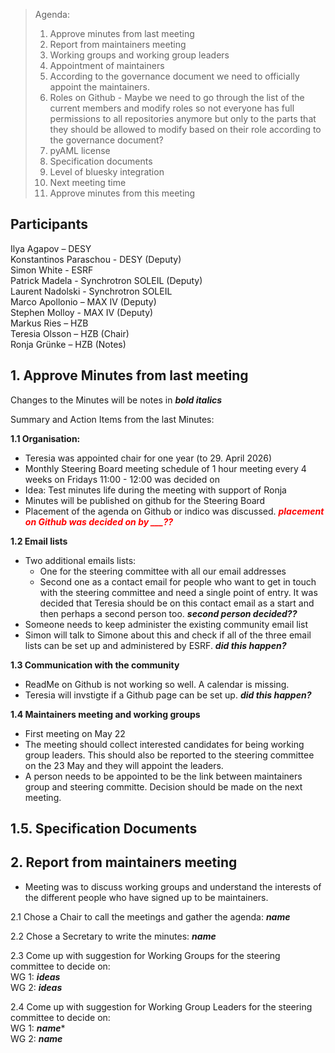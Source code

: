 > Agenda:
>
> 1. Approve minutes from last meeting
> 2. Report from maintainers meeting
> 3. Working groups and working group leaders
> 4. Appointment of maintainers
> 5. According to the governance document we need to officially appoint the maintainers.
> 6. Roles on Github - Maybe we need to go through the list of the current members and modify roles so not everyone has full permissions to all repositories anymore but only to the parts that they should be allowed to modify based on their role according to the governance document?
> 7. pyAML license
> 8. Specification documents
> 9. Level of bluesky integration
> 10. Next meeting time
> 11. Approve minutes from this meeting


## Participants 

Ilya Agapov – DESY   
Konstantinos Paraschou - DESY (Deputy)   
Simon White - ESRF   
Patrick Madela - Synchrotron SOLEIL (Deputy)     
Laurent Nadolski - Synchrotron SOLEIL  
Marco Apollonio – MAX IV (Deputy)  
Stephen Molloy - MAX IV (Deputy)   
Markus Ries – HZB  
Teresia Olsson – HZB (Chair)  
Ronja Grünke – HZB (Notes)    



## 1. Approve Minutes from last meeting   
Changes to the Minutes will be notes in ***bold italics***

Summary and Action Items from the last Minutes:   

**1.1 Organisation:**
- Teresia was appointed chair for one year (to 29. April 2026)
- Monthly Steering Board meeting schedule of 1 hour meeting every 4 weeks on Fridays 11:00 - 12:00 was decided on
- Idea: Test minutes life during the meeting with support of Ronja 
- Minutes will be published on github for the Steering Board 
- Placement of the agenda on Github or indico was discussed. <font color="red">***placement on Github was decided on by ___??***</font>

**1.2 Email lists**
- Two additional emails lists:
  -  One for the steering committee with all our email addresses
  -  Second one as a contact email for people who want to get in touch with the steering committee and need a single point of entry. It was decided that Teresia should be on this contact email as a start and then perhaps a second person too. ***second person decided??***
- Someone needs to keep administer the existing community email list
- Simon will talk to Simone about this and check if all of the three email lists can be set up and administered by ESRF. ***did this happen?***

**1.3 Communication with the community**
- ReadMe on Github is not working so well. A calendar is missing.
- Teresia will invstigte if a Github page can be set up. ***did this happen?***

**1.4 Maintainers meeting and working groups**
- First meeting on May 22
- The meeting should collect interested candidates for being working group leaders. This should also be reported to the steering committee on the 23 May and they will appoint the leaders.
- A person needs to be appointed to be the link between maintainers group and steering committe. Decision should be made on the next meeting.

**1.5. Specification Documents**
- 



## 2. Report from maintainers meeting
- Meeting was to discuss working groups and understand the interests of the different people who have signed up to be maintainers.
   
2.1 Chose a Chair to call the meetings and gather the agenda: ***name***

2.2 Chose a Secretary to write the minutes: ***name***   

2.3 Come up with suggestion for Working Groups for the steering committee to decide on:   
      WG 1: ***ideas***   
      WG 2: ***ideas***  
      
2.4 Come up with suggestion for Working Group Leaders for the steering committee to decide on:  
      WG 1: ***name****   
      WG 2: ***name***   
  

